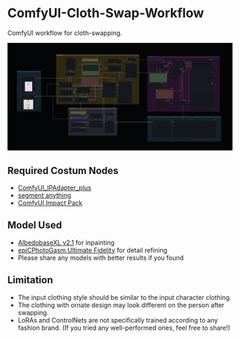 # ComfyUI-Cloth-Swap-Workflow
ComfyUI workflow for cloth-swapping. 

![Screenshot of overall workflow](./workflow.png)

## Required Costum Nodes
- [ComfyUI_IPAdapter_plus](https://github.com/cubiq/ComfyUI_IPAdapter_plus)
- [segment anything](https://github.com/storyicon/comfyui_segment_anything)
- [ComfyUI Impact Pack](https://github.com/ltdrdata/ComfyUI-Impact-Pack)

## Model Used
- [AlbedobaseXL v2.1](https://civitai.com/models/140737/albedobase-xl) for inpainting
- [epiCPhotoGasm Ultimate Fidelity](https://civitai.com/models/132632?modelVersionId=429454) for detail refining
- Please share any models with better results if you found

## Limitation
- The input clothing style should be similar to the input character clothing.
- The clothing with ornate design may look different on the person after swapping.
- LoRAs and ControlNets are not specifically trained according to any fashion brand. (If you tried any well-performed ones, feel free to share!)

